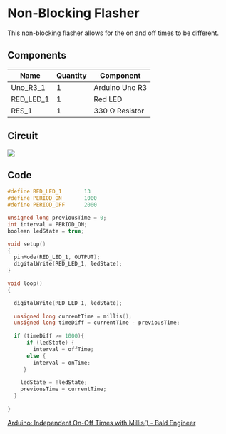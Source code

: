 # Non-Blocking Flasher

This non-blocking flasher allows for the on and off times to be different.

## Components
| Name      | Quantity | Component      |
| --------- | -------- | -------------- |
| Uno_R3_1  | 1        | Arduino Uno R3 |
| RED_LED_1 | 1        | Red LED        |
| RES_1     | 1        | 330 Ω Resistor |


## Circuit

![](CleanShot%202024-07-29%20at%2020.35.18@2x.png)

## Code

```cpp
#define RED_LED_1		13
#define PERIOD_ON		1000
#define PERIOD_OFF		2000

unsigned long previousTime = 0;
int interval = PERIOD_ON;
boolean ledState = true;

void setup()
{
  pinMode(RED_LED_1, OUTPUT);
  digitalWrite(RED_LED_1, ledState);
}

void loop()
{

  digitalWrite(RED_LED_1, ledState);
  
  unsigned long currentTime = millis();
  unsigned long timeDiff = currentTime - previousTime;
  
  if (timeDiff >= 1000){
      if (ledState) {
        interval = offTime;
      else {
        interval = onTime;
     }
  
    ledState = !ledState;
    previousTime = currentTime;
  }
  
}
```


[Arduino: Independent On-Off Times with Millis() - Bald Engineer](https://www.baldengineer.com/millis-ind-on-off-times.html)
